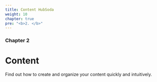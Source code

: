 ```yaml
---
title: Content HubSoda
weight: 10
chapter: true
pre: "<b>2. </b>"
---
```


### Chapter 2

# Content

Find out how to create and organize your content quickly and intuitively.
